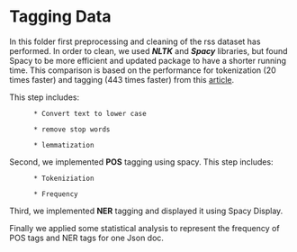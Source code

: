 # Tagging Data

In this folder first preprocessing and cleaning of the rss dataset has performed. In order to clean, we used ***NLTK*** and ***Spacy*** libraries, but found Spacy to be more efficient and updated package to have a shorter running time. This comparison is based on the performance for tokenization (20 times faster) and tagging (443 times faster) from this [article](https://towardsdatascience.com/hands-on-implementation-of-basic-nlp-techniques-nltk-or-spacy-687099e02816).

This step includes:

          * Convert text to lower case
          
          * remove stop words
          
          * lemmatization
          
Second, we implemented **POS** tagging using spacy. This step includes:

          * Tokeniziation
          
          * Frequency  
          
Third, we implemented **NER** tagging and displayed it using Spacy Display.

Finally we applied some statistical analysis to represent the frequency of POS tags and NER tags for one Json doc.
